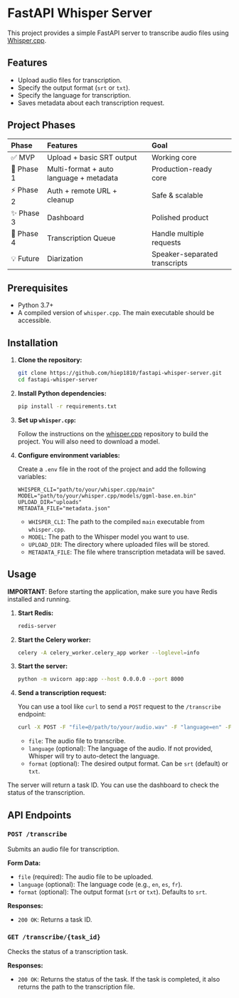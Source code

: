 # FastAPI Whisper Server

This project provides a simple FastAPI server to transcribe audio files using [Whisper.cpp](https://github.com/ggerganov/whisper.cpp).

## Features

- Upload audio files for transcription.
- Specify the output format (`srt` or `txt`).
- Specify the language for transcription.
- Saves metadata about each transcription request.

## Project Phases

| Phase | Features | Goal |
| :--- | :--- | :--- |
| ✅ MVP | Upload + basic SRT output | Working core |
| 🚀 Phase 1 | Multi-format + auto language + metadata | Production-ready core |
| ⚡ Phase 2 | Auth + remote URL + cleanup | Safe & scalable |
| ✨ Phase 3 | Dashboard | Polished product |
| 🚀 Phase 4 | Transcription Queue | Handle multiple requests |
| 💡 Future | Diarization | Speaker-separated transcripts |

## Prerequisites

- Python 3.7+
- A compiled version of `whisper.cpp`. The main executable should be accessible.

## Installation

1.  **Clone the repository:**

    ```bash
    git clone https://github.com/hiep1810/fastapi-whisper-server.git
    cd fastapi-whisper-server
    ```

2.  **Install Python dependencies:**

    ```bash
    pip install -r requirements.txt
    ```

3.  **Set up `whisper.cpp`:**

    Follow the instructions on the [whisper.cpp](https://github.com/ggerganov/whisper.cpp) repository to build the project. You will also need to download a model.

4.  **Configure environment variables:**

    Create a `.env` file in the root of the project and add the following variables:

    ```
    WHISPER_CLI="path/to/your/whisper.cpp/main"
    MODEL="path/to/your/whisper.cpp/models/ggml-base.en.bin"
    UPLOAD_DIR="uploads"
    METADATA_FILE="metadata.json"
    ```

    - `WHISPER_CLI`: The path to the compiled `main` executable from `whisper.cpp`.
    - `MODEL`: The path to the Whisper model you want to use.
    - `UPLOAD_DIR`: The directory where uploaded files will be stored.
    - `METADATA_FILE`: The file where transcription metadata will be saved.

## Usage

**IMPORTANT**: Before starting the application, make sure you have Redis installed and running.

1.  **Start Redis:**

    ```bash
    redis-server
    ```

2.  **Start the Celery worker:**

    ```bash
    celery -A celery_worker.celery_app worker --loglevel=info
    ```

3.  **Start the server:**

    ```bash
    python -m uvicorn app:app --host 0.0.0.0 --port 8000
    ```

4.  **Send a transcription request:**

    You can use a tool like `curl` to send a `POST` request to the `/transcribe` endpoint:

    ```bash
    curl -X POST -F "file=@/path/to/your/audio.wav" -F "language=en" -F "format=srt" http://localhost:8000/transcribe -o transcript.srt
    ```

    -   `file`: The audio file to transcribe.
    -   `language` (optional): The language of the audio. If not provided, Whisper will try to auto-detect the language.
    -   `format` (optional): The desired output format. Can be `srt` (default) or `txt`.

The server will return a task ID. You can use the dashboard to check the status of the transcription.

## API Endpoints

### `POST /transcribe`

Submits an audio file for transcription.

**Form Data:**

-   `file` (required): The audio file to be uploaded.
-   `language` (optional): The language code (e.g., `en`, `es`, `fr`).
-   `format` (optional): The output format (`srt` or `txt`). Defaults to `srt`.

**Responses:**

-   `200 OK`: Returns a task ID.

### `GET /transcribe/{task_id}`

Checks the status of a transcription task.

**Responses:**

-   `200 OK`: Returns the status of the task. If the task is completed, it also returns the path to the transcription file.
